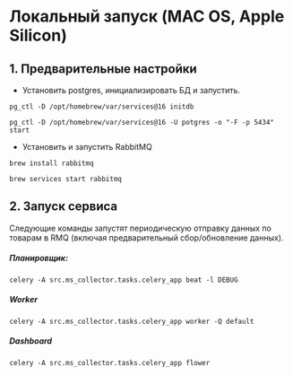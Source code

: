 # Локальный запуск (MAC OS, Apple Silicon)
## 1. Предварительные настройки
- Установить postgres, инициализировать БД и запустить.
```
pg_ctl -D /opt/homebrew/var/services@16 initdb
```
```
pg_ctl -D /opt/homebrew/var/services@16 -U potgres -o "-F -p 5434" start
```
- Установить и запустить RabbitMQ
```
brew install rabbitmq
```
```
brew services start rabbitmq
```
## 2. Запуск сервиса
Следующие команды запустят периодическую отправку данных по товарам в RMQ (включая предварительный сбор/обновление данных).
#####  Планировщик:
```
celery -A src.ms_collector.tasks.celery_app beat -l DEBUG
 ```
##### Worker
```
celery -A src.ms_collector.tasks.celery_app worker -Q default
```
##### Dashboard
```
celery -A src.ms_collector.tasks.celery_app flower
```

